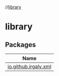 //[library](index.md)

# library

## Packages

| Name |
|---|
| [io.github.irgaly.xml](library/io.github.irgaly.xml/index.md) |
